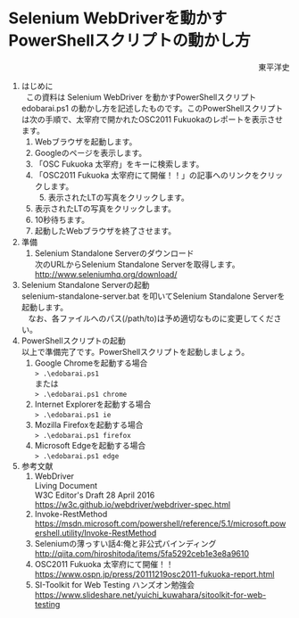 # Selenium WebDriverを動かすPowerShellスクリプトの動かし方
<div style="text-align: right;">
東平洋史
</div>

1. はじめに  
   この資料は Selenium WebDriver を動かすPowerShellスクリプト edobarai.ps1 の動かし方を記述したものです。このPowerShellスクリプトは次の手順で、太宰府で開かれたOSC2011 Fukuokaのレポートを表示させます。  
   1. Webブラウザを起動します。  
   2. Googleのページを表示します。  
   3. 「OSC Fukuoka 太宰府」をキーに検索します。  
   4. 「OSC2011 Fukuoka 太宰府にて開催！！」の記事へのリンクをクリックします。  
   5. 表示されたLTの写真をクリックします。  
   6. 表示されたLTの写真をクリックします。  
   7. 10秒待ちます。  
   8. 起動したWebブラウザを終了させます。  
2. 準備  
    1. Selenium Standalone Serverのダウンロード  
    次のURLからSelenium Standalone Serverを取得します。  
    <http://www.seleniumhq.org/download/>  
3. Selenium Standalone Serverの起動  
    selenium-standalone-server.bat を叩いてSelenium Standalone Serverを起動します。  
    なお、各ファイルへのパス(/path/to)は予め適切なものに変更してください。  
4. PowerShellスクリプトの起動  
   以上で準備完了です。PowerShellスクリプトを起動しましょう。  
   1. Google Chromeを起動する場合  
   `> .\edobarai.ps1`  
   または  
   `> .\edobarai.ps1 chrome`  
   2. Internet Explorerを起動する場合  
   `> .\edobarai.ps1 ie`  
   3. Mozilla Firefoxを起動する場合  
   `> .\edobarai.ps1 firefox`  
   4. Microsoft Edgeを起動する場合  
   `> .\edobarai.ps1 edge`  
5. 参考文献  
   1. WebDriver  
      Living Document  
      W3C Editor's Draft 28 April 2016  
      <https://w3c.github.io/webdriver/webdriver-spec.html>  
   2. Invoke-RestMethod  
      <https://msdn.microsoft.com/powershell/reference/5.1/microsoft.powershell.utility/Invoke-RestMethod>  
   3. Seleniumの薄っすい話4:俺と非公式バインディング  
      <http://qiita.com/hiroshitoda/items/5fa5292ceb1e3e8a9610>  
   4. OSC2011 Fukuoka 太宰府にて開催！！  
      <https://www.ospn.jp/press/20111219osc2011-fukuoka-report.html>  
   5. SI-Toolkit for Web Testing ハンズオン勉強会  
      <https://www.slideshare.net/yuichi_kuwahara/sitoolkit-for-web-testing>  
